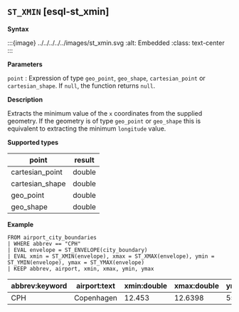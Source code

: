 ## `ST_XMIN` [esql-st_xmin]

**Syntax**

:::{image} ../../../../../images/st_xmin.svg
:alt: Embedded
:class: text-center
:::

**Parameters**

`point`
:   Expression of type `geo_point`, `geo_shape`, `cartesian_point` or `cartesian_shape`. If `null`, the function returns `null`.

**Description**

Extracts the minimum value of the `x` coordinates from the supplied geometry. If the geometry is of type `geo_point` or `geo_shape` this is equivalent to extracting the minimum `longitude` value.

**Supported types**

| point | result |
| --- | --- |
| cartesian_point | double |
| cartesian_shape | double |
| geo_point | double |
| geo_shape | double |

**Example**

```esql
FROM airport_city_boundaries
| WHERE abbrev == "CPH"
| EVAL envelope = ST_ENVELOPE(city_boundary)
| EVAL xmin = ST_XMIN(envelope), xmax = ST_XMAX(envelope), ymin = ST_YMIN(envelope), ymax = ST_YMAX(envelope)
| KEEP abbrev, airport, xmin, xmax, ymin, ymax
```

| abbrev:keyword | airport:text | xmin:double | xmax:double | ymin:double | ymax:double |
| --- | --- | --- | --- | --- | --- |
| CPH | Copenhagen | 12.453 | 12.6398 | 55.6318 | 55.7327 |


